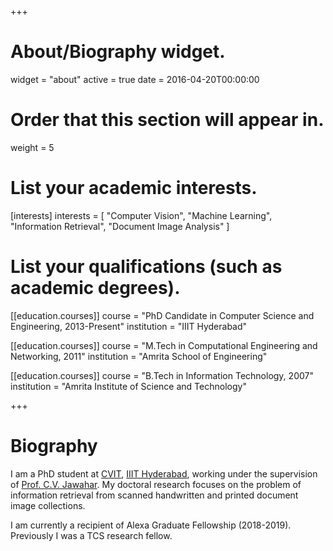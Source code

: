 +++
# About/Biography widget.
widget = "about"
active = true
date = 2016-04-20T00:00:00

# Order that this section will appear in.
weight = 5

# List your academic interests.
[interests]
  interests = [
    "Computer Vision",
    "Machine Learning",
    "Information Retrieval",
    "Document Image Analysis"
  ]

# List your qualifications (such as academic degrees).
[[education.courses]]
  course = "PhD Candidate in Computer Science and Engineering, 2013-Present"
  institution = "IIIT Hyderabad"
  

[[education.courses]]
  course = "M.Tech in Computational Engineering and Networking, 2011"
  institution = "Amrita School of Engineering"
  

[[education.courses]]
  course = "B.Tech in Information Technology, 2007"
  institution = "Amrita Institute of Science and Technology"
  
 
+++

# Biography
I am a PhD student at [CVIT](http://cvit.iiit.ac.in/), [IIIT Hyderabad](http://iiit.ac.in/), working under the supervision of [Prof. C.V. Jawahar](https://faculty.iiit.ac.in/~jawahar/). My doctoral research focuses on the problem of information retrieval from scanned handwritten and printed document image collections. 

I am currently a recipient of Alexa Graduate Fellowship (2018-2019). Previously I was a TCS research fellow. 

